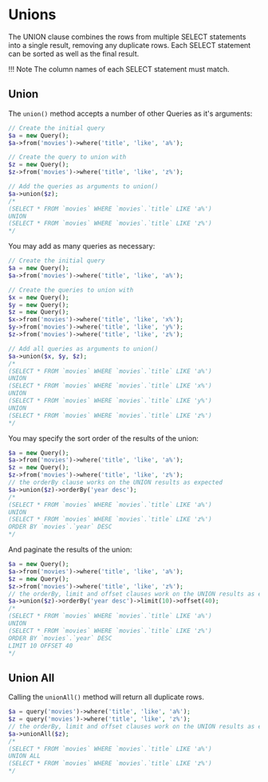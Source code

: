 # Unions
The UNION clause combines the rows from multiple SELECT statements into a single result, removing any duplicate rows. Each SELECT statement can be sorted as well as the final result.

!!! Note
    The column names of each SELECT statement must match.

## Union
The ``union()`` method accepts a number of other Queries as it's arguments:
```php
// Create the initial query
$a = new Query();
$a->from('movies')->where('title', 'like', 'a%');

// Create the query to union with
$z = new Query();
$z->from('movies')->where('title', 'like', 'z%');

// Add the queries as arguments to union()
$a->union($z);
/*
(SELECT * FROM `movies` WHERE `movies`.`title` LIKE 'a%')
UNION
(SELECT * FROM `movies` WHERE `movies`.`title` LIKE 'z%')
*/
```
You may add as many queries as necessary:
```php
// Create the initial query
$a = new Query();
$a->from('movies')->where('title', 'like', 'a%');

// Create the queries to union with
$x = new Query();
$y = new Query();
$z = new Query();
$x->from('movies')->where('title', 'like', 'x%');
$y->from('movies')->where('title', 'like', 'y%');
$z->from('movies')->where('title', 'like', 'z%');

// Add all queries as arguments to union()
$a->union($x, $y, $z);
/*
(SELECT * FROM `movies` WHERE `movies`.`title` LIKE 'a%')
UNION
(SELECT * FROM `movies` WHERE `movies`.`title` LIKE 'x%')
UNION
(SELECT * FROM `movies` WHERE `movies`.`title` LIKE 'y%')
UNION
(SELECT * FROM `movies` WHERE `movies`.`title` LIKE 'z%')
*/
```
You may specify the sort order of the results of the union:
```php
$a = new Query();
$a->from('movies')->where('title', 'like', 'a%');
$z = new Query();
$z->from('movies')->where('title', 'like', 'z%');
// the orderBy clause works on the UNION results as expected
$a->union($z)->orderBy('year desc');
/*
(SELECT * FROM `movies` WHERE `movies`.`title` LIKE 'a%')
UNION
(SELECT * FROM `movies` WHERE `movies`.`title` LIKE 'z%')
ORDER BY `movies`.`year` DESC
*/
```
And paginate the results of the union:
```php
$a = new Query();
$a->from('movies')->where('title', 'like', 'a%');
$z = new Query();
$z->from('movies')->where('title', 'like', 'z%');
// the orderBy, limit and offset clauses work on the UNION results as expected
$a->union($z)->orderBy('year desc')->limit(10)->offset(40);
/*
(SELECT * FROM `movies` WHERE `movies`.`title` LIKE 'a%')
UNION
(SELECT * FROM `movies` WHERE `movies`.`title` LIKE 'z%')
ORDER BY `movies`.`year` DESC
LIMIT 10 OFFSET 40
*/
```
## Union All
Calling the ``unionAll()`` method will return all duplicate rows.
```php
$a = query('movies')->where('title', 'like', 'a%');
$z = query('movies')->where('title', 'like', 'z%');
// the orderBy, limit and offset clauses work on the UNION results as expected
$a->unionAll($z);
/*
(SELECT * FROM `movies` WHERE `movies`.`title` LIKE 'a%')
UNION ALL
(SELECT * FROM `movies` WHERE `movies`.`title` LIKE 'z%')
*/
```
